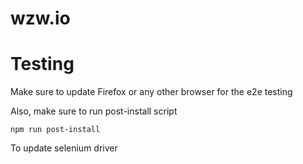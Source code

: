 # wzw.io

# Testing
Make sure to update Firefox or any other browser
for the e2e testing

Also, make sure to run post-install script
```
npm run post-install
```

To update selenium driver